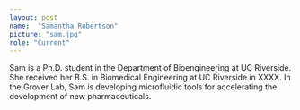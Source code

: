 ```yaml
---
layout: post
name:  "Samantha Robertson"
picture: "sam.jpg"
role: "Current"
---
```

Sam is a Ph.D. student in the Department of Bioengineering at UC Riverside. She received her B.S. in Biomedical Engineering at UC Riverside in XXXX.  In the Grover Lab, Sam is developing microfluidic tools for accelerating the development of new pharmaceuticals.